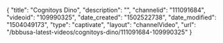 {
    "title": "Cognitoys Dino",
    "description": "",
    "channelid": "111091684",
    "videoid": "109990325",
    "date_created": "1502522738",
    "date_modified": "1504049173",
    "type": "captivate",
    "layout": "channelVideo",
    "url": "\/bbbusa-latest-videos\/cognitoys-dino\/111091684-109990325"
}